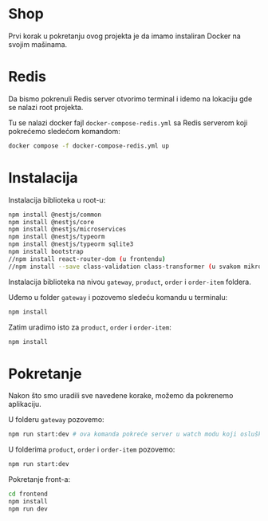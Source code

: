 # Shop

Prvi korak u pokretanju ovog projekta je da imamo instaliran Docker na svojim mašinama.


# Redis

Da bismo pokrenuli Redis server otvorimo terminal i idemo na lokaciju gde se nalazi root projekta.

Tu se nalazi docker fajl `docker-compose-redis.yml` sa Redis serverom koji pokrećemo sledećom komandom:

```bash
docker compose -f docker-compose-redis.yml up
```

# Instalacija

Instalacija biblioteka u root-u: 

```bash
npm install @nestjs/common
npm install @nestjs/core
npm install @nestjs/microservices
npm install @nestjs/typeorm
npm install @nestjs/typeorm sqlite3
npm install bootstrap
//npm install react-router-dom (u frontendu)
//npm install --save class-validation class-transformer (u svakom mikroserveru za validaciju)
```

Instalacija biblioteka na nivou `gateway`, `product`, `order` i `order-item` foldera.

Uđemo u folder `gateway` i pozovemo sledeću komandu u terminalu:

```bash
npm install
```

Zatim uradimo isto za `product`, `order` i `order-item`:

```bash
npm install
```

# Pokretanje

Nakon što smo uradili sve navedene korake, možemo da pokrenemo aplikaciju.

U folderu `gateway` pozovemo:

```bash
npm run start:dev # ova komanda pokreće server u watch modu koji osluškuje promene i sam se restartuje.
```

U folderima `product`, `order` i `order-item` pozovemo:

```bash
npm run start:dev
```

Pokretanje front-a:
```bash
cd frontend
npm install
npm run dev
```


